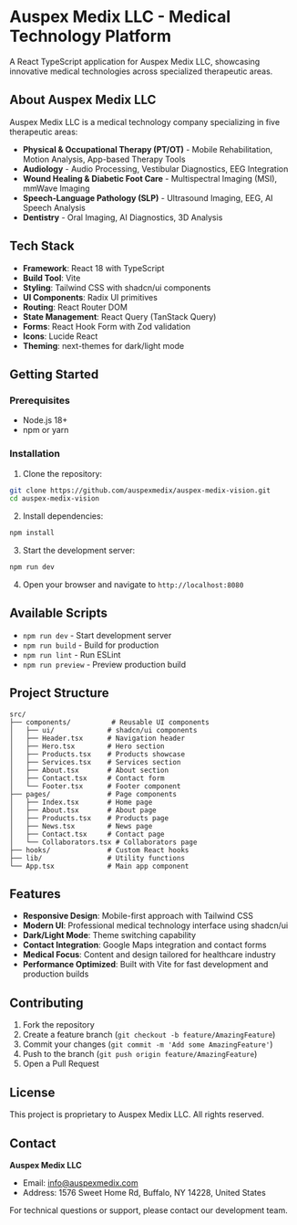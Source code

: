 # Auspex Medix LLC - Medical Technology Platform

A React TypeScript application for Auspex Medix LLC, showcasing innovative medical technologies across specialized therapeutic areas.

## About Auspex Medix LLC

Auspex Medix LLC is a medical technology company specializing in five therapeutic areas:
- **Physical & Occupational Therapy (PT/OT)** - Mobile Rehabilitation, Motion Analysis, App-based Therapy Tools
- **Audiology** - Audio Processing, Vestibular Diagnostics, EEG Integration
- **Wound Healing & Diabetic Foot Care** - Multispectral Imaging (MSI), mmWave Imaging
- **Speech-Language Pathology (SLP)** - Ultrasound Imaging, EEG, AI Speech Analysis
- **Dentistry** - Oral Imaging, AI Diagnostics, 3D Analysis

## Tech Stack

- **Framework**: React 18 with TypeScript
- **Build Tool**: Vite
- **Styling**: Tailwind CSS with shadcn/ui components
- **UI Components**: Radix UI primitives
- **Routing**: React Router DOM
- **State Management**: React Query (TanStack Query)
- **Forms**: React Hook Form with Zod validation
- **Icons**: Lucide React
- **Theming**: next-themes for dark/light mode

## Getting Started

### Prerequisites
- Node.js 18+ 
- npm or yarn

### Installation

1. Clone the repository:
```bash
git clone https://github.com/auspexmedix/auspex-medix-vision.git
cd auspex-medix-vision
```

2. Install dependencies:
```bash
npm install
```

3. Start the development server:
```bash
npm run dev
```

4. Open your browser and navigate to `http://localhost:8080`

## Available Scripts

- `npm run dev` - Start development server
- `npm run build` - Build for production
- `npm run lint` - Run ESLint
- `npm run preview` - Preview production build

## Project Structure

```
src/
├── components/          # Reusable UI components
│   ├── ui/             # shadcn/ui components
│   ├── Header.tsx      # Navigation header
│   ├── Hero.tsx        # Hero section
│   ├── Products.tsx    # Products showcase
│   ├── Services.tsx    # Services section
│   ├── About.tsx       # About section
│   ├── Contact.tsx     # Contact form
│   └── Footer.tsx      # Footer component
├── pages/              # Page components
│   ├── Index.tsx       # Home page
│   ├── About.tsx       # About page
│   ├── Products.tsx    # Products page
│   ├── News.tsx        # News page
│   ├── Contact.tsx     # Contact page
│   └── Collaborators.tsx # Collaborators page
├── hooks/              # Custom React hooks
├── lib/                # Utility functions
└── App.tsx             # Main app component
```

## Features

- **Responsive Design**: Mobile-first approach with Tailwind CSS
- **Modern UI**: Professional medical technology interface using shadcn/ui
- **Dark/Light Mode**: Theme switching capability
- **Contact Integration**: Google Maps integration and contact forms
- **Medical Focus**: Content and design tailored for healthcare industry
- **Performance Optimized**: Built with Vite for fast development and production builds

## Contributing

1. Fork the repository
2. Create a feature branch (`git checkout -b feature/AmazingFeature`)
3. Commit your changes (`git commit -m 'Add some AmazingFeature'`)
4. Push to the branch (`git push origin feature/AmazingFeature`)
5. Open a Pull Request

## License

This project is proprietary to Auspex Medix LLC. All rights reserved.

## Contact

**Auspex Medix LLC**
- Email: info@auspexmedix.com
- Address: 1576 Sweet Home Rd, Buffalo, NY 14228, United States

For technical questions or support, please contact our development team.
